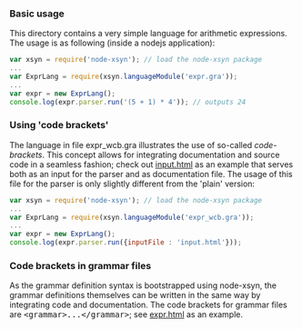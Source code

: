 ### Basic usage

This directory contains a very simple language for arithmetic expressions.
The usage is as following (inside a nodejs application):

```javascript
var xsyn = require('node-xsyn'); // load the node-xsyn package
...
var ExprLang = require(xsyn.languageModule('expr.gra'));
...
var expr = new ExprLang();
console.log(expr.parser.run('(5 + 1) * 4')); // outputs 24

```

### Using 'code brackets'

The language in file expr_wcb.gra illustrates the use of so-called <em>code-brackets</em>. This concept allows for integrating documentation and source code in a seamless fashion; check out <a href="input.html">input.html</a> as an example that serves both as an input for the parser and as documentation file.
The usage of this file for the parser is only slightly different from the 'plain' version:
```javascript
var xsyn = require('node-xsyn'); // load the node-xsyn package
...
var ExprLang = require(xsyn.languageModule('expr_wcb.gra'));
...
var expr = new ExprLang();
console.log(expr.parser.run({inputFile : 'input.html'}));
```

### Code brackets in grammar files

As the grammar definition syntax is bootstrapped using node-xsyn, the grammar definitions themselves can be
written in the same way by integrating code and documentation. The code brackets for grammar files are <kbd>&lt;grammar&gt;...&lt;/grammar&gt;</kbd>; see <a href="expr.html">expr.html</a> as an example.